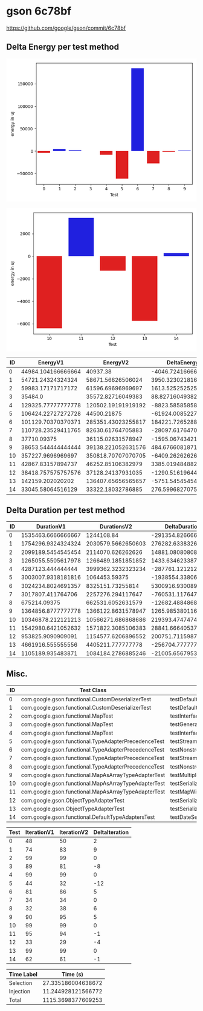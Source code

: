 # gson 6c78bf


https://github.com/google/gson/commit/6c78bf



## Delta Energy per test method

![](./gson_delta_energy_0_v.png)

![](./gson_delta_energy_1_v.png)


| ID | EnergyV1 | EnergyV2 | DeltaEnergy | σV1 | σV2 |
| --- | --- | --- | --- | --- | --- |
| 0 | 44984.104166666664 | 40937.38 | -4046.724166666667 | 18449.023696209948 | 15971.011905186217 |
| 1 | 54721.24324324324 | 58671.56626506024 | 3950.3230218169992 | 22591.192322727333 | 33834.34247624484 |
| 2 | 59983.17171717172 | 61596.69696969697 | 1613.5252525252508 | 18240.05468660972 | 16933.95271681255 |
| 3 | 35484.0 | 35572.82716049383 | 88.82716049382725 | 4748.861737064242 | 6402.54779493467 |
| 4 | 129325.77777777778 | 120502.19191919192 | -8823.585858585866 | 70788.05522727483 | 68192.57015983172 |
| 5 | 106424.22727272728 | 44500.21875 | -61924.00852272728 | 286255.7218931785 | 16493.59044018004 |
| 6 | 101129.70370370371 | 285351.43023255817 | 184221.72652885446 | 285055.88415336283 | 519246.22282028093 |
| 7 | 110728.23529411765 | 82630.61764705883 | -28097.617647058825 | 289060.1765489893 | 254062.12100297492 |
| 8 | 37710.09375 | 36115.02631578947 | -1595.0674342105267 | 3471.5548602119106 | 3304.0767918854276 |
| 9 | 38653.544444444444 | 39138.221052631576 | 484.67660818713193 | 9179.19228613294 | 9935.724607568967 |
| 10 | 357227.9696969697 | 350818.70707070705 | -6409.262626262673 | 549732.3153248436 | 539841.6237999386 |
| 11 | 42867.83157894737 | 46252.85106382979 | 3385.0194848824176 | 15005.339411550969 | 16879.738634886304 |
| 12 | 38418.757575757576 | 37128.24137931035 | -1290.5161964472281 | 9728.157142839333 | 10351.088290793632 |
| 13 | 142159.202020202 | 136407.65656565657 | -5751.545454545441 | 73943.16986125836 | 70722.69077022624 |
| 14 | 33045.58064516129 | 33322.18032786885 | 276.5996827075651 | 3869.4931924060807 | 4942.790495814549 |

## Delta Duration per test method


| ID | DurationV1 | DurationsV2 | DeltaDuration |
| --- | --- | --- | --- |
| 0 | 1535463.6666666667 | 1244108.84 | -291354.82666666666 |
| 1 | 1754296.9324324324 | 2030579.5662650603 | 276282.6338326279 |
| 2 | 2099189.5454545454 | 2114070.626262626 | 14881.080808080733 |
| 3 | 1265055.5505617978 | 1266489.1851851852 | 1433.6346233873628 |
| 4 | 4287123.444444444 | 3999362.3232323234 | -287761.12121212063 |
| 5 | 3003007.9318181816 | 1064453.59375 | -1938554.3380681816 |
| 6 | 3024234.8024691357 | 8325151.73255814 | 5300916.930089004 |
| 7 | 3017807.411764706 | 2257276.294117647 | -760531.1176470588 |
| 8 | 675214.09375 | 662531.6052631579 | -12682.488486842136 |
| 9 | 1364856.8777777778 | 1366122.8631578947 | 1265.9853801168501 |
| 10 | 10346878.212121213 | 10566271.686868686 | 219393.47474747337 |
| 11 | 1542980.6421052632 | 1571822.3085106383 | 28841.666405375116 |
| 12 | 953825.9090909091 | 1154577.6206896552 | 200751.71159874613 |
| 13 | 4661916.555555556 | 4405211.777777778 | -256704.77777777798 |
| 14 | 1105189.935483871 | 1084184.2786885246 | -21005.65679534641 |

## Misc.

| ID | Test Class | Test Method |
| --- | --- | --- |
| 0 | com.google.gson.functional.CustomDeserializerTest | testDefaultConstructorNotCalledOnObject |
| 1 | com.google.gson.functional.CustomDeserializerTest | testDefaultConstructorNotCalledOnField |
| 2 | com.google.gson.functional.MapTest | testInterfaceTypeMapWithSerializer |
| 3 | com.google.gson.functional.MapTest | testGeneralMapField |
| 4 | com.google.gson.functional.MapTest | testInterfaceTypeMap |
| 5 | com.google.gson.functional.TypeAdapterPrecedenceTest | testStreamingHierarchicalFollowedByNonstreaming |
| 6 | com.google.gson.functional.TypeAdapterPrecedenceTest | testNonstreamingFollowedByNonstreaming |
| 7 | com.google.gson.functional.TypeAdapterPrecedenceTest | testStreamingFollowedByNonstreaming |
| 8 | com.google.gson.functional.TypeAdapterPrecedenceTest | testNonstreamingHierarchicalFollowedByNonstreaming |
| 9 | com.google.gson.functional.MapAsArrayTypeAdapterTest | testMultipleEnableComplexKeyRegistrationHasNoEffect |
| 10 | com.google.gson.functional.MapAsArrayTypeAdapterTest | testSerializeComplexMapWithTypeAdapter |
| 11 | com.google.gson.functional.MapAsArrayTypeAdapterTest | testMapWithTypeVariableSerialization |
| 12 | com.google.gson.ObjectTypeAdapterTest | testSerializeObject |
| 13 | com.google.gson.ObjectTypeAdapterTest | testSerialize |
| 14 | com.google.gson.functional.DefaultTypeAdaptersTest | testDateSerializationWithPatternNotOverridenByTypeAdapter |




| Test | IterationV1 | IterationV2 | DeltaIteration |
| --- | --- | --- | --- |
| 0 | 48 | 50 | 2 |
| 1 | 74 | 83 | 9 |
| 2 | 99 | 99 | 0 |
| 3 | 89 | 81 | -8 |
| 4 | 99 | 99 | 0 |
| 5 | 44 | 32 | -12 |
| 6 | 81 | 86 | 5 |
| 7 | 34 | 34 | 0 |
| 8 | 32 | 38 | 6 |
| 9 | 90 | 95 | 5 |
| 10 | 99 | 99 | 0 |
| 11 | 95 | 94 | -1 |
| 12 | 33 | 29 | -4 |
| 13 | 99 | 99 | 0 |
| 14 | 62 | 61 | -1 |



| Time Label | Time (s) |
| --- | --- |
| Selection | 27.335186004638672 |
| Injection | 11.244928121566772 |
| Total | 1115.3698377609253 |


